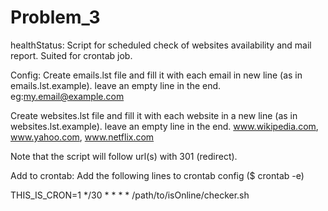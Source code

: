 # Problem_3
healthStatus:
Script for scheduled check of websites availability and mail report. Suited for crontab job.

Config:
Create emails.lst file and fill it with each email in new line (as in emails.lst.example). leave an empty line in the end.
eg:my.email@example.com

Create websites.lst file and fill it with each website in a new line (as in websites.lst.example). leave an empty line in the end.
www.wikipedia.com,
www.yahoo.com, 
www.netflix.com 

Note that the script will follow url(s) with 301 (redirect).

Add to crontab:
Add the following lines to crontab config ($ crontab -e)

THIS_IS_CRON=1
*/30 * * * * /path/to/isOnline/checker.sh
